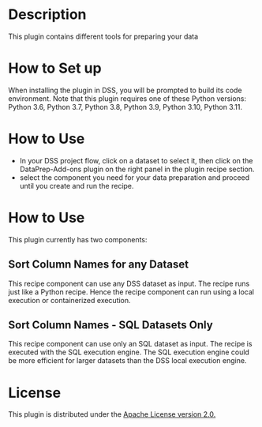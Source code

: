 # Description 
This plugin contains different tools for preparing your data

# How to Set up
When installing the plugin in DSS, you will be prompted to build its code environment. Note that this plugin requires one of these Python versions:  Python 3.6, Python 3.7, Python 3.8, Python 3.9, Python 3.10, Python 3.11.

# How to Use
- In your DSS project flow, click on a dataset to select it, then click on the DataPrep-Add-ons plugin on the right panel in the plugin recipe section.
- select the component you need for your data preparation and proceed until you create and run the recipe.
# How to Use
This plugin currently has two components:
## Sort Column Names for any Dataset
This recipe component can use any DSS dataset as input. The recipe runs just like a Python recipe. Hence the recipe component can run using a local execution or containerized execution. 
## Sort Column Names - SQL Datasets Only
This recipe component can use only an SQL dataset as input. The recipe is executed with the SQL execution engine. The SQL execution engine could be more efficient for larger datasets than the DSS local execution engine. 

# License
This plugin is distributed under the [Apache License version 2.0.](https://github.com/nfonsang/tableau-api/blob/main/LICENSE)
	
